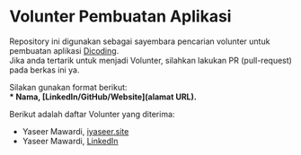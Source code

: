 # Volunter Pembuatan Aplikasi
Repository ini digunakan sebagai sayembara pencarian volunter untuk pembuatan aplikasi [Dicoding](www.dicoding.com).<br>
Jika anda tertarik untuk menjadi Volunter, silahkan lakukan PR (pull-request) pada berkas ini ya. <br>

Silakan gunakan format berikut:<br>
**\* Nama, [LinkedIn/GitHub/Website](alamat URL).**

Berikut adalah daftar Volunter yang diterima:
* Yaseer Mawardi, [iyaseer.site](https://iyaseer.site)
* Yaseer Mawardi, [LinkedIn](https://www.linkedin.com/yaseermawardi)
